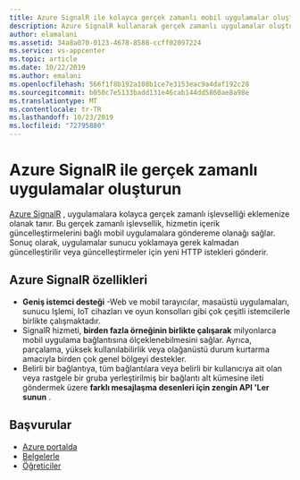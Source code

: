 ```yaml
---
title: Azure SignalR ile kolayca gerçek zamanlı mobil uygulamalar oluşturun
description: Azure SignalR kullanarak gerçek zamanlı uygulamalar oluşturmanıza olanak sağlayan hizmet hakkında bilgi edinin.
author: elamalani
ms.assetid: 34a8a070-0123-4678-8588-ccff02097224
ms.service: vs-appcenter
ms.topic: article
ms.date: 10/22/2019
ms.author: emalani
ms.openlocfilehash: 566f1f8b192a108b1ce7e3153eac9a4daf192c28
ms.sourcegitcommit: b050c7e5133badd131e46cab144dd5860ae8a98e
ms.translationtype: MT
ms.contentlocale: tr-TR
ms.lasthandoff: 10/23/2019
ms.locfileid: "72795880"
---
```

# <a name="build-real-time-applications-with-azure-signalr"></a>Azure SignalR ile gerçek zamanlı uygulamalar oluşturun

[Azure SignalR](https://azure.microsoft.com/services/signalr-service/) , uygulamalara kolayca gerçek zamanlı işlevselliği eklemenize olanak tanır. Bu gerçek zamanlı işlevsellik, hizmetin içerik güncelleştirmelerini bağlı mobil uygulamalara göndereme olanağı sağlar. Sonuç olarak, uygulamalar sunucu yoklamaya gerek kalmadan güncelleştirilir veya güncelleştirmeler için yeni HTTP istekleri gönderir.

## <a name="azure-signalr-features"></a>Azure SignalR özellikleri
- **Geniş istemci desteği** -Web ve mobil tarayıcılar, masaüstü uygulamaları, sunucu Işlemi, IoT cihazları ve oyun konsolları gibi çok çeşitli istemcilerle birlikte çalışmaktadır.
- SignalR hizmeti, **birden fazla örneğinin birlikte çalışarak** milyonlarca mobil uygulama bağlantısına ölçeklenebilmesini sağlar. Ayrıca, parçalama, yüksek kullanılabilirlik veya olağanüstü durum kurtarma amacıyla birden çok genel bölgeyi destekler.
- Belirli bir bağlantıya, tüm bağlantılara veya belirli bir kullanıcıya ait olan veya rastgele bir gruba yerleştirilmiş bir bağlantı alt kümesine ileti göndermek üzere **farklı mesajlaşma desenleri için zengin API 'Ler sunun** .

## <a name="references"></a>Başvurular
   - [Azure portalda](https://portal.azure.com)
   - [Belgelerle](/azure/azure-signalr/signalr-overview)
   - [Öğreticiler](/azure/azure-signalr/signalr-tutorial-authenticate-azure-functions)